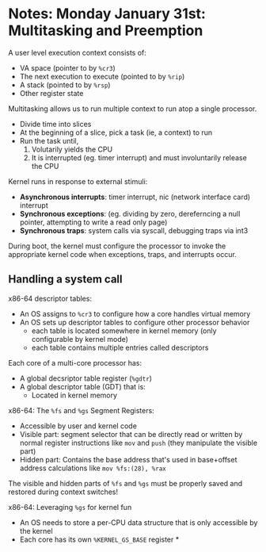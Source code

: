 # Notes: Monday January 31st: Multitasking and Preemption
A user level execution context consists of:
* VA space (pointer to by `%cr3`)
* The next execution to execute (pointed to by `%rip`)
* A stack (pointed to by `%rsp`)
* Other register state

Multitasking allows us to run multiple context to run atop a single processor.
* Divide time into slices
* At the beginning of a slice, pick a task (ie, a context) to run
* Run the task until, 
    1. Volutarily yields the CPU
    2. It is interrupted (eg. timer interrupt) and must involuntarily release the CPU

Kernel runs in response to external stimuli:
* **Asynchronous interrupts**: timer interrupt, nic (network interface card) interrupt
* **Synchronous exceptions**: (eg. dividing by zero, dereferncing a null pointer, attempting to write a read only page)
* **Synchronous traps**: system calls via syscall, debugging traps via int3

During boot, the kernel must configure the processor to invoke the appropriate kernel code when exceptions, traps, and interrupts occur.

## **Handling a system call**
x86-64 descriptor tables:
* An OS assigns to `%cr3` to configure how a core handles virtual memory
* An OS sets up descriptor tables to configure other processor behavior
    - each table is located somewhere in kernel memory (only configurable by kernel mode)
    - each table contains multiple entries called descriptors

Each core of a multi-core processor has:
* A global decsriptor table register (`%gdtr`)
* A global descriptor table (GDT) that is:
    * Located in kernel memory

x86-64: The `%fs` and `%gs` Segment Registers:
* Accessible by user and kernel code
* Visible part: segment selector that can be directly read or written by normal register instructions like `mov` and `push` (they manipulate the visible part)
* Hidden part: Contains the base address that's used in base+offset address calculations like `mov %fs:(28), %rax`

The visible and hidden parts of `%fs` and `%gs` must be properly saved and restored during context switches!

x86-64: Leveraging `%gs` for kernel fun
* An OS needs to store a per-CPU data structure that is only accessible by the kernel
* Each core has its own `%KERNEL_GS_BASE` register
    * 
